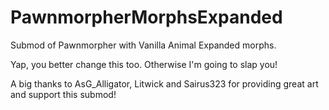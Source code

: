 # PawnmorpherMorphsExpanded
 Submod of Pawnmorpher with Vanilla Animal Expanded morphs.

 Yap, you better change this too. Otherwise I'm going to slap you!

 A big thanks to AsG_Alligator, Litwick and Sairus323 for providing great art and support this submod!

